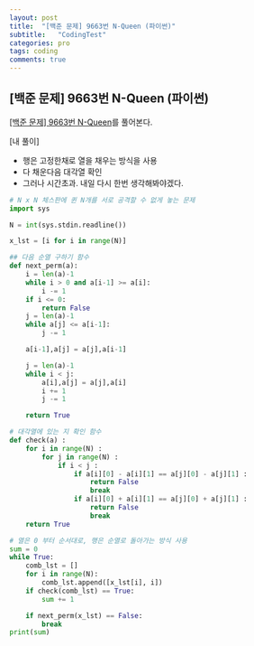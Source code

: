 ```yaml
---
layout: post
title:  "[백준 문제] 9663번 N-Queen (파이썬)"
subtitle:   "CodingTest"
categories: pro
tags: coding
comments: true
---
```


## [백준 문제] 9663번 N-Queen (파이썬)
  
  
[[백준 문제] 9663번 N-Queen](https://www.acmicpc.net/problem/9663)를 풀어본다.
  
[내 풀이]
- 행은 고정한채로 열을 채우는 방식을 사용
- 다 채운다음 대각열 확인
- 그러나 시간초과. 내일 다시 한번 생각해봐야겠다.

  
```python
# N x N 체스판에 퀸 N개를 서로 공격할 수 없게 놓는 문제
import sys

N = int(sys.stdin.readline())

x_lst = [i for i in range(N)]

## 다음 순열 구하기 함수
def next_perm(a):
    i = len(a)-1
    while i > 0 and a[i-1] >= a[i]:
        i -= 1
    if i <= 0:
        return False
    j = len(a)-1
    while a[j] <= a[i-1]:
        j -= 1

    a[i-1],a[j] = a[j],a[i-1]

    j = len(a)-1
    while i < j:
        a[i],a[j] = a[j],a[i]
        i += 1
        j -= 1

    return True

# 대각열에 있는 지 확인 함수
def check(a) :
    for i in range(N) :
        for j in range(N) :
            if i < j :
                if a[i][0] - a[i][1] == a[j][0] - a[j][1] :
                    return False
                    break
                if a[i][0] + a[i][1] == a[j][0] + a[j][1] :
                    return False
                    break
    return True

# 열은 0 부터 순서대로, 행은 순열로 돌아가는 방식 사용
sum = 0
while True:
    comb_lst = []
    for i in range(N):
        comb_lst.append([x_lst[i], i])
    if check(comb_lst) == True:
        sum += 1

    if next_perm(x_lst) == False:
        break
print(sum)
```
